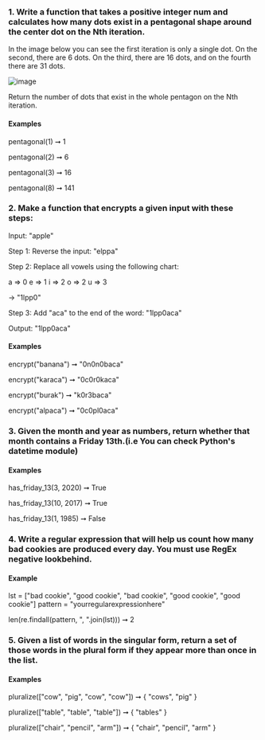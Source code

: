 ### 1. Write a function that takes a positive integer num and calculates how many dots exist in a pentagonal shape around the center dot on the Nth iteration.

In the image below you can see the first iteration is only a single dot. On the second, there are 6 dots. On the third, there are 16 dots, and on the fourth there are 31 dots.

![image]("image1-31.png")


Return the number of dots that exist in the whole pentagon on the Nth iteration.

#### Examples

pentagonal(1) ➞ 1

pentagonal(2) ➞ 6

pentagonal(3) ➞ 16

pentagonal(8) ➞ 141



### 2.  Make a function that encrypts a given input with these steps:

Input: "apple"

Step 1: Reverse the input: "elppa"

Step 2: Replace all vowels using the following chart:

a => 0
e => 1
i => 2
o => 2
u => 3

-> "1lpp0"

Step 3: Add "aca" to the end of the word: "1lpp0aca"

Output: "1lpp0aca"

#### Examples

encrypt("banana") ➞ "0n0n0baca"

encrypt("karaca") ➞ "0c0r0kaca"

encrypt("burak") ➞ "k0r3baca"

encrypt("alpaca") ➞ "0c0pl0aca"

### 3. Given the month and year as numbers, return whether that month contains a Friday 13th.(i.e You can check Python's datetime module)

#### Examples

has_friday_13(3, 2020) ➞ True

has_friday_13(10, 2017) ➞ True

has_friday_13(1, 1985) ➞ False


### 4. Write a regular expression that will help us count how many bad cookies are produced every day. You must use RegEx negative lookbehind.

#### Example

lst = ["bad cookie", "good cookie", "bad cookie", "good cookie", "good cookie"]
pattern = "yourregularexpressionhere"

len(re.findall(pattern, ", ".join(lst))) ➞ 2

### 5. Given a list of words in the singular form, return a set of those words in the plural form if they appear more than once in the list.

#### Examples

pluralize(["cow", "pig", "cow", "cow"]) ➞ { "cows", "pig" }

pluralize(["table", "table", "table"]) ➞ { "tables" }

pluralize(["chair", "pencil", "arm"]) ➞ { "chair", "pencil", "arm" }
